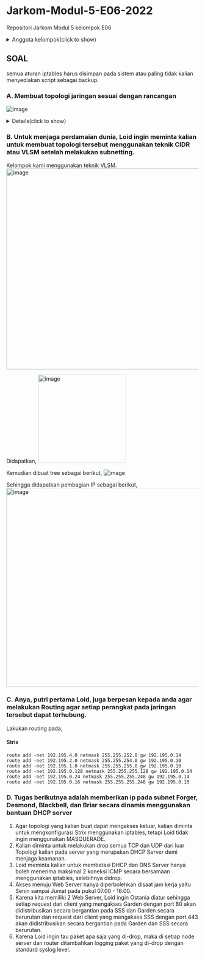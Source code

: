 # Jarkom-Modul-5-E06-2022

Repositori Jarkom Modul 5 kelompok E06

<details><summary>Anggota kelompok(click to show)</summary>
<p>

### Kelompok E06 :

1. Billy Brianto 5025201080
2. Atha Dzaky Hidayanto 5025201269
3. Naily Khairiya 5025201244
</p>
</details>

## SOAL
semua aturan iptables harus disimpan pada sistem atau paling tidak kalian menyediakan script sebagai backup.

### A. Membuat topologi jaringan sesuai dengan rancangan
![image](https://user-images.githubusercontent.com/92420947/206388562-bdb3a339-5508-4506-9198-d62431bf82b6.png)
<details><summary>Details(click to show)</summary>

### Keterangan :	
- Eden adalah DNS Server
- WISE adalah DHCP Server
- Garden dan SSS adalah Web Server
- Jumlah Host pada Forger adalah 62 host
- Jumlah Host pada Desmond adalah 700 host
- Jumlah Host pada Blackbell adalah 255 host
- Jumlah Host pada Briar adalah 200 host

</details>

### B. Untuk menjaga perdamaian dunia, Loid ingin meminta kalian untuk membuat topologi tersebut menggunakan teknik CIDR atau VLSM setelah melakukan subnetting.
Kelompok kami menggunakan teknik VLSM.
<img width="525" alt="image" src="https://user-images.githubusercontent.com/72675854/206854142-c5bf133f-5d9d-44d2-8cd8-b30ab310873a.png">

Didapatkan,
<img width="231" alt="image" src="https://user-images.githubusercontent.com/72675854/206854177-8ace4cca-f76c-4175-9bf8-58a33196e2a8.png">


Kemudian dibuat tree sebagai berikut,
![image](https://user-images.githubusercontent.com/72675854/206854223-dd18d382-ab8e-48f7-8b61-10fa94cc8414.png)


Sehingga didapatkan pembagian IP sebagai berikut,
<img width="520" alt="image" src="https://user-images.githubusercontent.com/72675854/206854239-8b41c3d7-4f13-4c18-ac2f-1ab5f42dc532.png">


### C. Anya, putri pertama Loid, juga berpesan kepada anda agar melakukan Routing agar setiap perangkat pada jaringan tersebut dapat terhubung.

Lakukan routing pada,

#### Strix

```
route add -net 192.195.4.0 netmask 255.255.252.0 gw 192.195.0.14
route add -net 192.195.2.0 netmask 255.255.254.0 gw 192.195.0.10
route add -net 192.195.1.0 netmask 255.255.255.0 gw 192.195.0.10
route add -net 192.195.0.128 netmask 255.255.255.128 gw 192.195.0.14
route add -net 192.195.0.24 netmask 255.255.255.248 gw 192.195.0.14
route add -net 192.195.0.16 netmask 255.255.255.248 gw 192.195.0.10
```

### D. Tugas berikutnya adalah memberikan ip pada subnet Forger, Desmond, Blackbell, dan Briar secara dinamis menggunakan bantuan DHCP server
1. Agar topologi yang kalian buat dapat mengakses keluar, kalian diminta untuk mengkonfigurasi Strix menggunakan iptables, tetapi Loid tidak ingin menggunakan MASQUERADE.
2. Kalian diminta untuk melakukan drop semua TCP dan UDP dari luar Topologi kalian pada server yang merupakan DHCP Server demi menjaga keamanan.
3. Loid meminta kalian untuk membatasi DHCP dan DNS Server hanya boleh menerima maksimal 2 koneksi ICMP secara bersamaan menggunakan iptables, selebihnya didrop.
4. Akses menuju Web Server hanya diperbolehkan disaat jam kerja yaitu Senin sampai Jumat pada pukul 07.00 - 16.00.
5. Karena kita memiliki 2 Web Server, Loid ingin Ostania diatur sehingga setiap request dari client yang mengakses Garden dengan port 80 akan didistribusikan secara bergantian pada SSS dan Garden secara berurutan dan request dari client yang mengakses SSS dengan port 443 akan didistribusikan secara bergantian pada Garden dan SSS secara berurutan.
6. Karena Loid ingin tau paket apa saja yang di-drop, maka di setiap node server dan router ditambahkan logging paket yang di-drop dengan standard syslog level.

